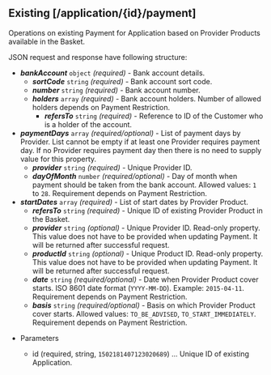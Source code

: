 ## Existing [/application/{id}/payment]
Operations on existing Payment for Application based on Provider Products available in the Basket.

JSON request and response have following structure:

- ***bankAccount*** `object` *(required)* - Bank account details.
    - ***sortCode*** `string` *(required)* - Bank account sort code.
    - ***number*** `string` *(required)* - Bank account number.
    - ***holders*** `array` *(required)* - Bank account holders. Number of allowed holders depends on Payment Restriction.
        - ***refersTo*** `string` *(required)* - Reference to ID of the Customer who is a holder of the account.
- ***paymentDays*** `array` *(required/optional)* - List of payment days by Provider. List cannot be empty if at least one Provider requires payment day. If no Provider requires payment day then there is no need to supply value for this property.
    - ***provider*** `string` *(required)* - Unique Provider ID.
    - ***dayOfMonth*** `number` *(required/optional)* - Day of month when payment should be taken from the bank account. Allowed values: `1` to `28`. Requirement depends on Payment Restriction.
- ***startDates*** `array` *(required)* - List of start dates by Provider Product.
    - ***refersTo*** `string` *(required)* - Unique ID of existing Provider Product in the Basket.
    - ***provider*** `string` *(optional)* - Unique Provider ID. Read-only property. This value does not have to be provided when updating Payment. It will be returned after successful request.
    - ***productId*** `string` *(optional)* - Unique Product ID. Read-only property. This value does not have to be provided when updating Payment. It will be returned after successful request.
    - ***date*** `string` *(required/optional)* - Date when Provider Product cover starts. ISO 8601 date format (`YYYY-MM-DD`). Example: `2015-04-11`. Requirement depends on Payment Restriction.
    - ***basis*** `string` *(required/optional)* - Basis on which Provider Product cover starts. Allowed values: `TO_BE_ADVISED`, `TO_START_IMMEDIATELY`. Requirement depends on Payment Restriction.

+ Parameters

    + id (required, string, `1502181407123020689`) ... Unique ID of existing Application.

